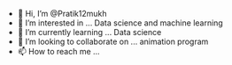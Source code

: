 - 👋 Hi, I’m @Pratik12mukh
- 👀 I’m interested in ... Data science and machine learning 
- 🌱 I’m currently learning ... Data science 
- 💞️ I’m looking to collaborate on ... animation program 
- 📫 How to reach me ... 

<!---
Pratik12mukh/Pratik12mukh is a ✨ special ✨ repository because its `README.md` (this file) appears on your GitHub profile.
You can click the Preview link to take a look at your changes.
--->
